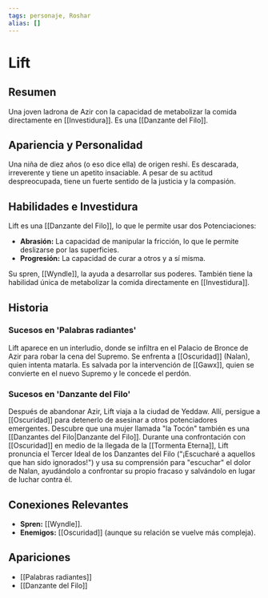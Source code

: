 ```yaml
---
tags: personaje, Roshar
alias: []
---
```


# Lift

## Resumen
Una joven ladrona de Azir con la capacidad de metabolizar la comida directamente en [[Investidura]]. Es una [[Danzante del Filo]].

## Apariencia y Personalidad
Una niña de diez años (o eso dice ella) de origen reshi. Es descarada, irreverente y tiene un apetito insaciable. A pesar de su actitud despreocupada, tiene un fuerte sentido de la justicia y la compasión.

## Habilidades e Investidura
Lift es una [[Danzante del Filo]], lo que le permite usar dos Potenciaciones:
- **Abrasión:** La capacidad de manipular la fricción, lo que le permite deslizarse por las superficies.
- **Progresión:** La capacidad de curar a otros y a sí misma.

Su spren, [[Wyndle]], la ayuda a desarrollar sus poderes. También tiene la habilidad única de metabolizar la comida directamente en [[Investidura]].

## Historia
### Sucesos en 'Palabras radiantes'
Lift aparece en un interludio, donde se infiltra en el Palacio de Bronce de Azir para robar la cena del Supremo. Se enfrenta a [[Oscuridad]] (Nalan), quien intenta matarla. Es salvada por la intervención de [[Gawx]], quien se convierte en el nuevo Supremo y le concede el perdón.

### Sucesos en 'Danzante del Filo'
Después de abandonar Azir, Lift viaja a la ciudad de Yeddaw. Allí, persigue a [[Oscuridad]] para detenerlo de asesinar a otros potenciadores emergentes. Descubre que una mujer llamada "la Tocón" también es una [[Danzantes del Filo|Danzante del Filo]]. Durante una confrontación con [[Oscuridad]] en medio de la llegada de la [[Tormenta Eterna]], Lift pronuncia el Tercer Ideal de los Danzantes del Filo ("¡Escucharé a aquellos que han sido ignorados!") y usa su comprensión para "escuchar" el dolor de Nalan, ayudándolo a confrontar su propio fracaso y salvándolo en lugar de luchar contra él.

## Conexiones Relevantes
* **Spren:** [[Wyndle]].
* **Enemigos:** [[Oscuridad]] (aunque su relación se vuelve más compleja).

## Apariciones
* [[Palabras radiantes]]
* [[Danzante del Filo]]

